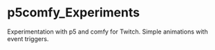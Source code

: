 # p5comfy_Experiments
 Experimentation with p5 and comfy for Twitch. Simple animations with event triggers.
